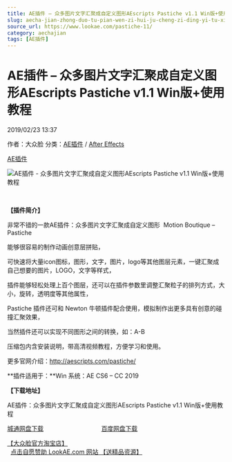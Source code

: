 ```yaml
---
title: AE插件 – 众多图片文字汇聚成自定义图形AEscripts Pastiche v1.1 Win版+使用教程
slug: aecha-jian-zhong-duo-tu-pian-wen-zi-hui-ju-cheng-zi-ding-yi-tu-xing-aescripts-pastiche-v1-1-winban-shi-yong-jiao-cheng
source_url: https://www.lookae.com/pastiche-11/
category: aechajian
tags: [AE插件]
---
```

# AE插件 – 众多图片文字汇聚成自定义图形AEscripts Pastiche v1.1 Win版+使用教程

2019/02/23 13:37

作者：大众脸
分类：[AE插件](https://www.lookae.com/after-effects/aechajian/) / [After Effects](https://www.lookae.com/after-effects/)

[AE插件](https://www.lookae.com/tag/ae%e6%8f%92%e4%bb%b6/)

![AE插件 - 众多图片文字汇聚成自定义图形AEscripts Pastiche v1.1 Win版+使用教程](https://www.lookae.com/wp-content/uploads/2016/05/Pastiche-.jpg "AE插件 - 众多图片文字汇聚成自定义图形AEscripts Pastiche v1.1 Win版+使用教程-LookAE.com")

[﻿](https://cloud.video.taobao.com//play/u/705956171/p/1/e/6/t/1/38151757.mp4?_=1")

**【插件简介】**

非常不错的一款AE插件：众多图片文字汇聚成自定义图形  Motion Boutique – Pastiche

能够很容易的制作动画创意层拼贴，

可快速将大量icon图标，图形，文字，图片，logo等其他图层元素，一键汇聚成自己想要的图片，LOGO，文字等样式，

插件能够轻松处理上百个图层，还可以在插件参数里调整汇聚粒子的排列方式，大小，旋转，透明度等其他属性，

Pastiche 插件还可和 Newton 牛顿插件配合使用，模拟制作出更多具有创意的碰撞汇聚效果，

当然插件还可以实现不同图形之间的转换，如：A-B

压缩包内含安装说明，带高清视频教程，方便学习和使用。

更多官网介绍：http://aescripts.com/pastiche/

**插件适用于：**Win 系统：AE CS6 – CC 2019

**【下载地址】**

AE插件：众多图片文字汇聚成自定义图形AEscripts Pastiche v1.1 Win版+使用教程

[城通网盘下载](https://lookae.ctfile.com/fs/680462-338170641)                                  [百度网盘下载](https://pan.baidu.com/s/1f0b59KrklUTBx1lF-SuQyA)

[【大众脸官方淘宝店】](https://lookae.taobao.com/)                [点击自愿赞助 LookAE.com 网站 【送精品资源】](https://www.lookae.com/sponsor/)
